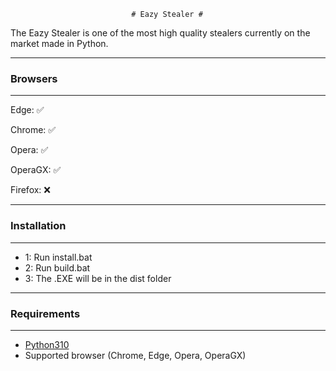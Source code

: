                                # Eazy Stealer #
The Eazy Stealer is one of the most high quality stealers currently on the market made in Python.

------------



  ### Browsers
------------
Edge: ✅

Chrome: ✅ 

Opera: ✅ 

OperaGX: ✅ 

Firefox: ❌ 


----------------
### Installation
------------------
-   1: Run install.bat
-   2: Run build.bat
-   3: The .EXE will be in the dist folder
-----------------
### Requirements
------------------
-   [Python310](https://www.python.org/downloads/release/python-31011/)
-   Supported browser (Chrome, Edge, Opera, OperaGX)
